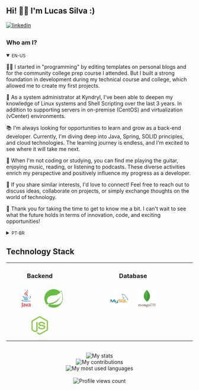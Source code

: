 ## Hi! 👋🏻 I'm Lucas Silva :)

<div>
  <a href="https://www.linkedin.com/in/lucas-beserra-da-silva/" target="_blank">
    <img src=https://img.shields.io/badge/linkedin-%231E77B5.svg?&style=for-the-badge&logo=linkedin&logoColor=white alt=linkedin style="margin-bottom: 5px;" />
  </a>
</div>

<!-- BIO:START -->

### Who am I?

<details open>
<summary><small>EN-US</small></summary>

👨‍💻 I started in "programming" by editing templates on personal blogs and for the community college prep course I attended. But I built a strong foundation in development during my technical course and college, which allowed me to create my first projects.

🐧 As a system administrator at Kyndryl, I've been able to deepen my knowledge of Linux systems and Shell Scripting over the last 3 years. In addition to supporting servers in on-premise (CentOS) and virtualization (vCenter) environments.

📚 I'm always looking for opportunities to learn and grow as a back-end developer. Currently, I'm diving deep into Java, Spring, SOLID principles, and cloud technologies. The learning journey is endless, and I'm excited to see where it will take me next.

🎸 When I'm not coding or studying, you can find me playing the guitar, enjoying music, reading, or listening to podcasts. These diverse activities enrich my perspective and positively influence my progress as a developer.

🤙 If you share similar interests, I'd love to connect! Feel free to reach out to discuss ideas, collaborate on projects, or simply exchange thoughts on the world of technology.

🙌 Thank you for taking the time to get to know me a bit. I can't wait to see what the future holds in terms of innovation, code, and exciting opportunities!

</details>

<details>
<summary><small>PT-BR</small></summary>

👨‍💻 Comecei na "programação" editando templates em blogs pessoais e para o curso pré-vestibular comunitário onde estudei. Mas construí uma base sólida em desenvolvimento durante o curso técnico e faculdade, o que me permitiu criar meus primeiros projetos.

🐧 Como administrador de sistemas na Kyndryl, pude nos últmos 3 anos aprofundar meus conhecimentos sistemas Linux e Shell Scripting. Além de suportar servidores em ambientes on-premise (CentOS) e de virtualização (vCenter).

📚 Estou sempre em busca de oportunidades para aprender e crescer como desenvolvedor back-end. Atualmente, estou mergulhando fundo em Java, Spring, princípios de SOLID e tecnologias de nuvem. A jornada de aprendizado é interminável, e estou empolgado para ver para onde ela me levará em seguida.

🎸 Quando não estou codificando ou estudando, você pode me encontrar tocando violão, curtindo música, lendo ou ouvindo podcasts. Essas atividades diversas enriquecem minha perspectiva e influenciam positivamente meu progresso como desenvolvedor.

🤙 Se você compartilha interesses semelhantes, adoraria me conectar! Sinta-se à vontade para entrar em contato para discutir ideias, colaborar em projetos ou simplesmente trocar pensamentos sobre o mundo da tecnologia.

🙌 Agradeço por dedicar um tempo para me conhecer um pouco. Mal posso esperar para ver o que o futuro reserva em termos de inovação, código e oportunidades empolgantes!

</details>

<!-- BIO:END -->


<!-- SKILLSET:START -->

## Technology Stack

<table>

<tr>
<td align="center" width="36%" valign="top">

### Backend

<img style="margin: 10px" src="assets/java.svg" alt="Java" title="Java" height="50" />
<img style="margin: 10px" src="assets/spring.svg" alt="Spring" title="Spring" height="50" />
<img style="margin: 10px" src="assets/nodejs.svg" alt="Node.js" title="Node.js" height="50" />

</td>

<td align="center" valign="top">

### Database

<img style="margin: 10px" src="assets/mysql.svg" alt="MySQL" title="MySQL" height="50" />
<img style="margin: 10px" src="assets/mongodb.svg" alt="MongoDB" title="MongoDB" height="50" />

</td>

</tr>
</table>

<br/>

<!-- SKILLSET:END -->


<!-- STATS:START -->

<div align="center">
    <img src="https://github-readme-stats-git-masterrstaa-rickstaa.vercel.app/api/?username=lucasb-silva&theme=dracula&?theme=dark&show_icons=true%count_private=true&include_all_commits=true" alt="My stats" />
</div>
<div align="center">
    <img src="https://github-readme-streak-stats.herokuapp.com?user=lucasb-silva&theme=dracula" alt="My contributions" />
</div>
<div align="center">
    <img src="https://github-readme-stats-git-masterrstaa-rickstaa.vercel.app/api/top-langs/?username=lucasb-silva&show_icons=true&langs_count=10&layout=compact&theme=dracula&count_private=true&hide=shaderlab,rpc,glsl,hlsl,cmake,asp" alt="My most used languages" />
</div>

<!-- STATS:END -->

<br />

<!-- VIEW-COUNT:START -->

<div align="center">
    <img src="https://komarev.com/ghpvc/?username=lucasb-silva&&style=flat-square" alt="Profile views count"/>
</div>

<!-- VIEW-COUNT:END -->
